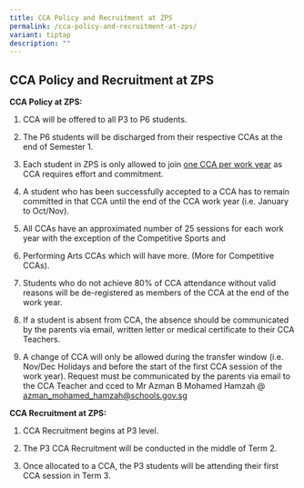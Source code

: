 ```yaml
---
title: CCA Policy and Recruitment at ZPS
permalink: /cca-policy-and-recruitment-at-zps/
variant: tiptap
description: ""
---
```

<h2><strong>CCA Policy and Recruitment at ZPS</strong></h2>
<p><strong>CCA Policy at ZPS:</strong>
</p>
<ol data-tight="true" class="tight">
<li>
<p>CCA will be offered to all P3 to P6 students.</p>
</li>
<li>
<p>The P6 students will be discharged from their respective CCAs at the end
of Semester 1.</p>
</li>
<li>
<p>Each student in ZPS is only allowed to join <u>one CCA per work year</u> as
CCA requires effort and commitment.</p>
</li>
<li>
<p>A student who has been successfully accepted to a CCA has to remain committed
in that CCA until the end of the CCA work year (i.e. January to Oct/Nov).</p>
</li>
<li>
<p>All CCAs have an approximated number of 25 sessions for each work year
with the exception of the Competitive Sports and</p>
</li>
<li>
<p>Performing Arts CCAs which will have more. (More for Competitive CCAs).</p>
</li>
<li>
<p>Students who do not achieve 80% of CCA attendance without valid reasons
will be de-registered as members of the CCA at the end of the work year.</p>
</li>
<li>
<p>If a student is absent from CCA, the absence should be communicated by
the parents via email, written letter or medical certificate to their CCA
Teachers.</p>
</li>
<li>
<p>A change of CCA will only be allowed during the transfer window (i.e.
Nov/Dec Holidays and before the start of the first CCA session of the work
year). Request must be communicated by the parents via email to the CCA
Teacher and cced to Mr Azman B Mohamed Hamzah @ <a href="mailto:azman_mohamed_hamzah@schools.gov.sg" rel="noopener noreferrer nofollow" target="_blank"><u>azman_mohamed_hamzah@schools.gov.sg</u></a>
</p>
</li>
</ol>
<p><strong>CCA Recruitment at ZPS:</strong>
</p>
<ol data-tight="true" class="tight">
<li>
<p>CCA Recruitment begins at P3 level.</p>
</li>
<li>
<p>The P3 CCA Recruitment will be conducted in the middle of Term 2.</p>
</li>
<li>
<p>Once allocated to a CCA, the P3 students will be attending their first
CCA session in Term 3.</p>
</li>
</ol>
<p></p>